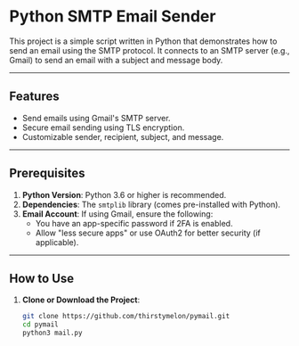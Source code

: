 # Python SMTP Email Sender

This project is a simple script written in Python that demonstrates how to send an email using the SMTP protocol. It connects to an SMTP server (e.g., Gmail) to send an email with a subject and message body.

---

## Features
- Send emails using Gmail's SMTP server.
- Secure email sending using TLS encryption.
- Customizable sender, recipient, subject, and message.

---

## Prerequisites
1. **Python Version**: Python 3.6 or higher is recommended.
2. **Dependencies**: The `smtplib` library (comes pre-installed with Python).
3. **Email Account**: If using Gmail, ensure the following:
   - You have an app-specific password if 2FA is enabled.
   - Allow "less secure apps" or use OAuth2 for better security (if applicable).

---

## How to Use

1. **Clone or Download the Project**:
   ```bash
   git clone https://github.com/thirstymelon/pymail.git
   cd pymail
   python3 mail.py
